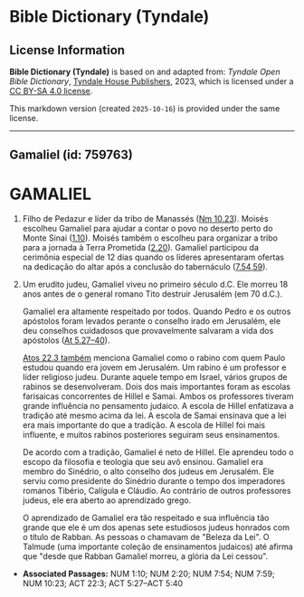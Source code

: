 # Bible Dictionary (Tyndale)

## License Information

**Bible Dictionary (Tyndale)** is based on and adapted from: _Tyndale Open Bible Dictionary_, [Tyndale House Publishers](https://tyndaleopenresources.com/), 2023, which is licensed under a [CC BY-SA 4.0 license](https://creativecommons.org/licenses/by-sa/4.0/legalcode.en).

This markdown version (created `2025-10-16`) is provided under the same license.



--------------------------------

## Gamaliel (id: 759763)

GAMALIEL
========

1. Filho de Pedazur e líder da tribo de Manassés ([Nm 10\.23](https://ref.ly/Num10:23)). Moisés escolheu Gamaliel para ajudar a contar o povo no deserto perto do Monte Sinai ([1\.10](https://ref.ly/Num1:10)). Moisés também o escolheu para organizar a tribo para a jornada à Terra Prometida ([2\.20](https://ref.ly/Num2:20)). Gamaliel participou da cerimônia especial de 12 dias quando os líderes apresentaram ofertas na dedicação do altar após a conclusão do tabernáculo ([7\.54,59](https://ref.ly/Num7:54,Num7:59)).
2. Um erudito judeu, Gamaliel viveu no primeiro século d.C. Ele morreu 18 anos antes de o general romano Tito destruir Jerusalém (em 70 d.C.).

    Gamaliel era altamente respeitado por todos. Quando Pedro e os outros apóstolos foram levados perante o conselho irado em Jerusalém, ele deu conselhos cuidadosos que provavelmente salvaram a vida dos apóstolos ([At 5\.27–40](https://ref.ly/Acts5:27-Acts5:40)).

    [Atos 22\.3 também](https://ref.ly/Acts22:3) menciona Gamaliel como o rabino com quem Paulo estudou quando era jovem em Jerusalém. Um rabino é um professor e líder religioso judeu. Durante aquele tempo em Israel, vários grupos de rabinos se desenvolveram. Dois dos mais importantes foram as escolas farisaicas concorrentes de Hillel e Samai. Ambos os professores tiveram grande influência no pensamento judaico. A escola de Hillel enfatizava a tradição até mesmo acima da lei. A escola de Samai ensinava que a lei era mais importante do que a tradição. A escola de Hillel foi mais influente, e muitos rabinos posteriores seguiram seus ensinamentos.

    De acordo com a tradição, Gamaliel é neto de Hillel. Ele aprendeu todo o escopo da filosofia e teologia que seu avô ensinou. Gamaliel era membro do Sinédrio, o alto conselho dos judeus em Jerusalém. Ele serviu como presidente do Sinédrio durante o tempo dos imperadores romanos Tibério, Calígula e Cláudio. Ao contrário de outros professores judeus, ele era aberto ao aprendizado grego.

    O aprendizado de Gamaliel era tão respeitado e sua influência tão grande que ele é um dos apenas sete estudiosos judeus honrados com o título de Rabban. As pessoas o chamavam de "Beleza da Lei". O Talmude (uma importante coleção de ensinamentos judaicos) até afirma que "desde que Rabban Gamaliel morreu, a glória da Lei cessou".

* **Associated Passages:** NUM 1:10; NUM 2:20; NUM 7:54; NUM 7:59; NUM 10:23; ACT 22:3; ACT 5:27–ACT 5:40

